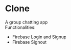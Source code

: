 # Clone 
A group chatting app
<br>
Functionalities:
<ul>
  <li>Firebase Login and Signup
  <li>Firebase Signout
</ul>
